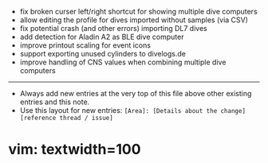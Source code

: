 - fix broken curser left/right shortcut for showing multiple dive computers
- allow editing the profile for dives imported without samples (via CSV)
- fix potential crash (and other errors) importing DL7 dives
- add detection for Aladin A2 as BLE dive computer
- improve printout scaling for event icons
- support exporting unused cylinders to divelogs.de
- improve handling of CNS values when combining multiple dive computers

---
* Always add new entries at the very top of this file above other existing entries and this note.
* Use this layout for new entries: `[Area]: [Details about the change] [reference thread / issue]`
# vim: textwidth=100
